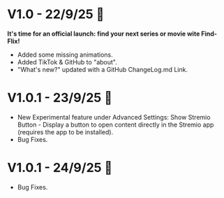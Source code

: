 # V1.0 - 22/9/25 📆
**It's time for an official launch: find your next series or movie wite Find-Flix!**
- Added some missing animations.
- Added TikTok & GitHub to "about".
- "What's new?" updated with a GitHub ChangeLog.md Link.
# V1.0.1 - 23/9/25 📅
- New Experimental feature under Advanced Settings: Show Stremio Button - Display a button to open content directly in the Stremio app (requires the app to be installed).
- Bug Fixes.
# V1.0.1 - 24/9/25 📅
- Bug Fixes.